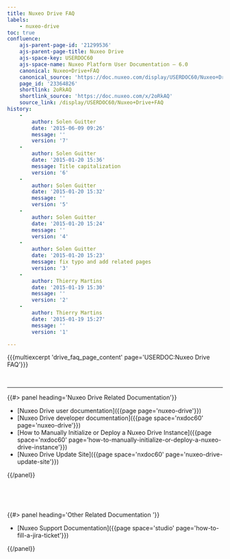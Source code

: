 ```yaml
---
title: Nuxeo Drive FAQ
labels:
    - nuxeo-drive
toc: true
confluence:
    ajs-parent-page-id: '21299536'
    ajs-parent-page-title: Nuxeo Drive
    ajs-space-key: USERDOC60
    ajs-space-name: Nuxeo Platform User Documentation — 6.0
    canonical: Nuxeo+Drive+FAQ
    canonical_source: 'https://doc.nuxeo.com/display/USERDOC60/Nuxeo+Drive+FAQ'
    page_id: '23364826'
    shortlink: 2oRkAQ
    shortlink_source: 'https://doc.nuxeo.com/x/2oRkAQ'
    source_link: /display/USERDOC60/Nuxeo+Drive+FAQ
history:
    - 
        author: Solen Guitter
        date: '2015-06-09 09:26'
        message: ''
        version: '7'
    - 
        author: Solen Guitter
        date: '2015-01-20 15:36'
        message: Title capitalization
        version: '6'
    - 
        author: Solen Guitter
        date: '2015-01-20 15:32'
        message: ''
        version: '5'
    - 
        author: Solen Guitter
        date: '2015-01-20 15:24'
        message: ''
        version: '4'
    - 
        author: Solen Guitter
        date: '2015-01-20 15:23'
        message: fix typo and add related pages
        version: '3'
    - 
        author: Thierry Martins
        date: '2015-01-19 15:30'
        message: ''
        version: '2'
    - 
        author: Thierry Martins
        date: '2015-01-19 15:27'
        message: ''
        version: '1'

---
```

{{{multiexcerpt 'drive_faq_page_content' page='USERDOC:Nuxeo Drive FAQ'}}}

&nbsp;

* * *

<div class="row" data-equalizer data-equalize-on="medium"><div class="column medium-6">{{#> panel heading='Nuxeo Drive Related Documentation'}}

*   [Nuxeo Drive user documentation]({{page page='nuxeo-drive'}})
*   [Nuxeo Drive developer documentation]({{page space='nxdoc60' page='nuxeo-drive'}})
*   [How to Manually Initialize or Deploy a Nuxeo Drive Instance]({{page space='nxdoc60' page='how-to-manually-initialize-or-deploy-a-nuxeo-drive-instance'}})
*   [Nuxeo Drive Update Site]({{page space='nxdoc60' page='nuxeo-drive-update-site'}})

{{/panel}}

&nbsp;

&nbsp;

</div><div class="column medium-6">{{#> panel heading='Other Related Documentation '}}

*   [Nuxeo Support Documentation]({{page space='studio' page='how-to-fill-a-jira-ticket'}})

{{/panel}}</div></div>
